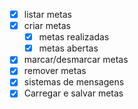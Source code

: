 - [x] listar metas
- [x] criar metas
    - [x] metas realizadas
    - [x] metas abertas
- [x] marcar/desmarcar metas 
- [x] remover metas
- [x] sistemas de mensagens
- [x] Carregar e salvar metas